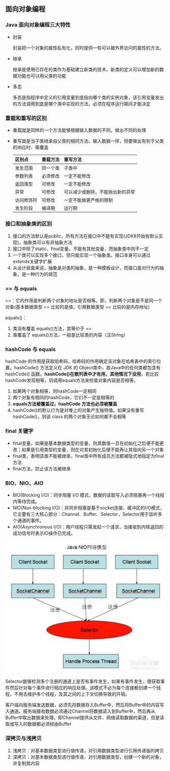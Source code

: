 ## 面向对象编程

### Java 面向对象编程三大特性

+ 封装

  封装把一个对象的属性私有化，同时提供一些可以被外界访问的属性的方法。

+ 继承

  继承是使用已存在的类作为基础建立新类的技术，新类的定义可以增加新的数据功能也可以用父类的功能

+ 多态

  多态是指程序中定义的引用变量到底指向哪个类的实例对象，该引用变量发出的方法调用到底是哪个类中实现的方法，必须在程序运行期间才能决定

### 重载和重写的区别

+ 重载就是同样的一个方法能够根据输入数据的不同，做出不同的处理

+ 重写就是当子类继承自父类的相同方法，输入数据一样，但要做出有别于父类的响应时，需覆盖

  | 区别点     | 重载方法 | 重写方法                         |
  | ---------- | -------- | -------------------------------- |
  | 发生范围   | 同一个类 | 子类中                           |
  | 参数列表   | 必须修改 | 一定不能修改                     |
  | 返回类型   | 可修改   | 一定不能修改                     |
  | 异常       | 可修改   | 可以减少或删除，不能抛出新的异常 |
  | 访问修饰符 | 可修改   | 一定不能做更严格的限制           |
  | 发生阶段   | 编译期   | 运行期                           |

### 接口和抽象类的区别

1. 接口的方法默认是public，所有方法在接口中不能有实现(JDK8开始有默认实现)，抽象类可以有非抽象方法
2. 接口中除了static、final变量，不能有其他变量，而抽象类中则不一定
3. 一个类可以实现多个接口，但只能实现一个抽象类。接口本身可以通过extends关键字扩展
4. 从设计层面来说，抽象是对类的抽象，是一种模板设计，而接口是对行为的抽象，是一种行为的规范

### == 与 equals

==：它的作用是判断两个对象的地址是否相等。即，判断两个对象是不是同一个对象(基本数据类型 == 比较的是值，引用数据类型 == 比较的是内存地址)

equals()：

1. 类没有覆盖 equals()方法，其等价于 == 
2. 类覆盖了 equals()方法，一般是比较类的内容（注String）

### hashCode 与 equals

hashCode 的作用是获取哈希码，哈希码的作用确定该对象在哈希表中的索引位置。hashCode() 方法定义在 JDK 的 Object类中，故Java中的任何类都包含有 hashCode() 函数。**hashCode()在散列表中才有用，其他情况下没用**，若比较hashCode发现相等，则调用equals方法来检查对象内容是否相等。

1. 如果两个对象相等，则hashCode一定相同
2. 两个对象有相同的hashCode，它们不一定是相等的
3. **equals方法被覆盖过，hashCode 方法也必须被覆盖**
4. hashCode()的默认行为是对堆上的对象产生独特值。如果没有重写 hashCode()，则该 class 的两个对象无论如何都不会相等

### final 关键字

+ final变量，如果是基本数据类型的变量，则其数值一旦在初始化之后便不能更改；如果是引用类型的变量，则在对其初始化后便不能再让其指向另一个对象
+ final类，表明该类不能被继承，final类中所有成员方法都被隐式地指定为final方法
+ final方法，防止该方法被继承

### BIO、NIO、AIO

+ BIO(Blocking I/O)：同步阻塞 I/O 模式，数据的读取写入必须阻塞再一个线程内等待完成。
+ NIO(Non-blocking I/O)：非同步阻塞是基于socket连接、缓冲区的I/O模式，它主要有三大核心部分：Channel、Buffer、Selector，Selector用于监听多个通道的事件。
+ AIO(Asynchronous I/O)：用户线程只需发起一个请求，当接收到内核返回的成功信号时表示IO操作已完成。

![NIO](pic\NIO.PNG)

Selector能够检测多个注册的通道上是否有事件发生，如果有事件发生，便获取事件然后针对每个事件进行相应的响应处理。该模式不必为每个连接都创建一个线程，不用去维护多个线程，及其之间的上下文切换导致的开销。

客户端向服务端发送数据，必须先将数据存入Buffer中，然后将Buffer中的内容写入通道。服务端接收数据必须通过Channel将数据读入到Buffer中，然后再从Buffer中取出数据来处理。即Channel提供从文件、网络读取数据的渠道，但是读取或写入的数据都必须经由Buffer

### 深拷贝与浅拷贝

1. 浅拷贝：对基本数据类型进行值传递，对引用数据类型进行引用传递版的拷贝
2. 深拷贝：对基本数据类型进行值传递，对引用数据类型，创建一个新的对象，并复制其内容